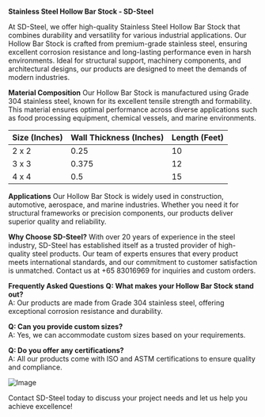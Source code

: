 **Stainless Steel Hollow Bar Stock - SD-Steel**

At SD-Steel, we offer high-quality Stainless Steel Hollow Bar Stock that combines durability and versatility for various industrial applications. Our Hollow Bar Stock is crafted from premium-grade stainless steel, ensuring excellent corrosion resistance and long-lasting performance even in harsh environments. Ideal for structural support, machinery components, and architectural designs, our products are designed to meet the demands of modern industries.

**Material Composition**
Our Hollow Bar Stock is manufactured using Grade 304 stainless steel, known for its excellent tensile strength and formability. This material ensures optimal performance across diverse applications such as food processing equipment, chemical vessels, and marine environments.

| **Size (Inches)** | **Wall Thickness (Inches)** | **Length (Feet)** |
|-------------------|-----------------------------|-------------------|
| 2 x 2             | 0.25                        | 10                |
| 3 x 3             | 0.375                       | 12                |
| 4 x 4             | 0.5                         | 15                |

**Applications**
Our Hollow Bar Stock is widely used in construction, automotive, aerospace, and marine industries. Whether you need it for structural frameworks or precision components, our products deliver superior quality and reliability.

**Why Choose SD-Steel?**
With over 20 years of experience in the steel industry, SD-Steel has established itself as a trusted provider of high-quality steel products. Our team of experts ensures that every product meets international standards, and our commitment to customer satisfaction is unmatched. Contact us at +65 83016969 for inquiries and custom orders.

**Frequently Asked Questions**
**Q: What makes your Hollow Bar Stock stand out?**  
A: Our products are made from Grade 304 stainless steel, offering exceptional corrosion resistance and durability.

**Q: Can you provide custom sizes?**  
A: Yes, we can accommodate custom sizes based on your requirements.

**Q: Do you offer any certifications?**  
A: All our products come with ISO and ASTM certifications to ensure quality and compliance.

![Image](https://github.com/user-attachments/assets/2567258e-e124-4816-932d-1809bd27ef0b)

Contact SD-Steel today to discuss your project needs and let us help you achieve excellence!
